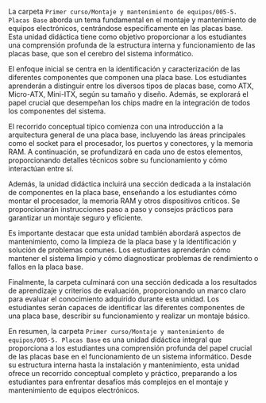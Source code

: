 La carpeta `Primer curso/Montaje y mantenimiento de equipos/005-5. Placas Base` aborda un tema fundamental en el montaje y mantenimiento de equipos electrónicos, centrándose específicamente en las placas base. Esta unidad didáctica tiene como objetivo proporcionar a los estudiantes una comprensión profunda de la estructura interna y funcionamiento de las placas base, que son el cerebro del sistema informático.

El enfoque inicial se centra en la identificación y caracterización de las diferentes componentes que componen una placa base. Los estudiantes aprenderán a distinguir entre los diversos tipos de placas base, como ATX, Micro-ATX, Mini-ITX, según su tamaño y diseño. Además, se explorará el papel crucial que desempeñan los chips madre en la integración de todos los componentes del sistema.

El recorrido conceptual típico comienza con una introducción a la arquitectura general de una placa base, incluyendo las áreas principales como el socket para el procesador, los puertos y conectores, y la memoria RAM. A continuación, se profundizará en cada uno de estos elementos, proporcionando detalles técnicos sobre su funcionamiento y cómo interactúan entre sí.

Además, la unidad didáctica incluirá una sección dedicada a la instalación de componentes en la placa base, enseñando a los estudiantes cómo montar el procesador, la memoria RAM y otros dispositivos críticos. Se proporcionarán instrucciones paso a paso y consejos prácticos para garantizar un montaje seguro y eficiente.

Es importante destacar que esta unidad también abordará aspectos de mantenimiento, como la limpieza de la placa base y la identificación y solución de problemas comunes. Los estudiantes aprenderán cómo mantener el sistema limpio y cómo diagnosticar problemas de rendimiento o fallos en la placa base.

Finalmente, la carpeta culminará con una sección dedicada a los resultados de aprendizaje y criterios de evaluación, proporcionando un marco claro para evaluar el conocimiento adquirido durante esta unidad. Los estudiantes serán capaces de identificar las diferentes componentes de una placa base, describir su funcionamiento y realizar un montaje básico.

En resumen, la carpeta `Primer curso/Montaje y mantenimiento de equipos/005-5. Placas Base` es una unidad didáctica integral que proporciona a los estudiantes una comprensión profunda del papel crucial de las placas base en el funcionamiento de un sistema informático. Desde su estructura interna hasta la instalación y mantenimiento, esta unidad ofrece un recorrido conceptual completo y práctico, preparando a los estudiantes para enfrentar desafíos más complejos en el montaje y mantenimiento de equipos electrónicos.

